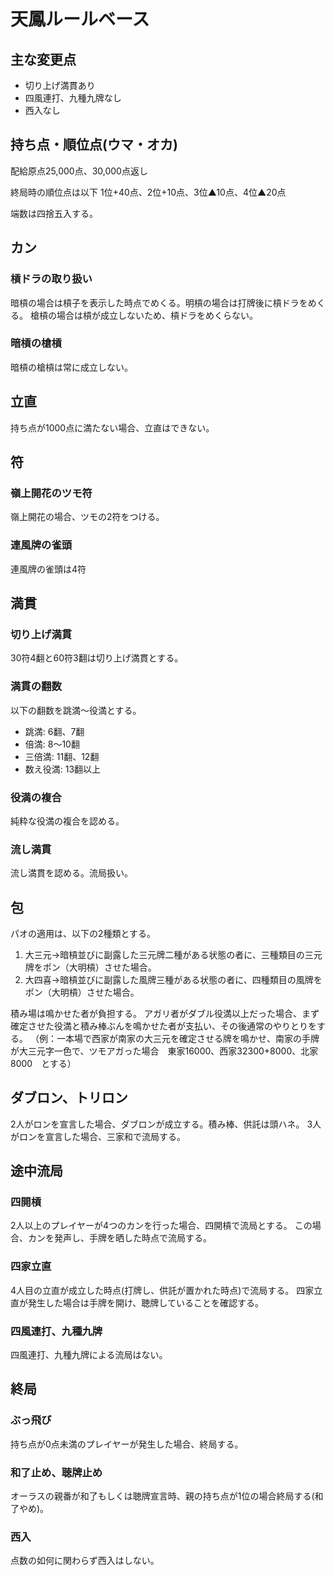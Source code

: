 # 天鳳ルールベース

## 主な変更点

- 切り上げ満貫あり
- 四風連打、九種九牌なし
- 西入なし

## 持ち点・順位点(ウマ・オカ)

配給原点25,000点、30,000点返し

終局時の順位点は以下
1位+40点、2位+10点、3位▲10点、4位▲20点

端数は四捨五入する。

## カン

### 槓ドラの取り扱い

暗槓の場合は槓子を表示した時点でめくる。明槓の場合は打牌後に槓ドラをめくる。
槍槓の場合は槓が成立しないため、槓ドラをめくらない。

### 暗槓の槍槓

暗槓の槍槓は常に成立しない。

## 立直

持ち点が1000点に満たない場合、立直はできない。

## 符

### 嶺上開花のツモ符

嶺上開花の場合、ツモの2符をつける。

### 連風牌の雀頭

連風牌の雀頭は4符

## 満貫

### 切り上げ満貫

30符4翻と60符3翻は切り上げ満貫とする。

### 満貫の翻数

以下の翻数を跳満〜役満とする。

- 跳満: 6翻、7翻
- 倍満: 8〜10翻
- 三倍満: 11翻、12翻
- 数え役満: 13翻以上

### 役満の複合

純粋な役満の複合を認める。

### 流し満貫

流し満貫を認める。流局扱い。

## 包

パオの適用は、以下の2種類とする。

1. 大三元→暗槓並びに副露した三元牌二種がある状態の者に、三種類目の三元牌をポン（大明槓）させた場合。
2. 大四喜→暗槓並びに副露した風牌三種がある状態の者に、四種類目の風牌をポン（大明槓）させた場合。

積み場は鳴かせた者が負担する。
アガリ者がダブル役満以上だった場合、まず確定させた役満と積み棒ぶんを鳴かせた者が支払い、その後通常のやりとりをする。
（例：一本場で西家が南家の大三元を確定させる牌を鳴かせ、南家の手牌が大三元字一色で、ツモアガった場合　東家16000、西家32300+8000、北家8000　とする）

## ダブロン、トリロン

2人がロンを宣言した場合、ダブロンが成立する。積み棒、供託は頭ハネ。
3人がロンを宣言した場合、三家和で流局する。

## 途中流局

### 四開槓

2人以上のプレイヤーが4つのカンを行った場合、四開槓で流局とする。
この場合、カンを発声し、手牌を晒した時点で流局する。

### 四家立直

4人目の立直が成立した時点(打牌し、供託が置かれた時点)で流局する。
四家立直が発生した場合は手牌を開け、聴牌していることを確認する。

### 四風連打、九種九牌

四風連打、九種九牌による流局はない。

## 終局

### ぶっ飛び

持ち点が0点未満のプレイヤーが発生した場合、終局する。

### 和了止め、聴牌止め

オーラスの親番が和了もしくは聴牌宣言時、親の持ち点が1位の場合終局する(和了やめ)。

### 西入

点数の如何に関わらず西入はしない。
